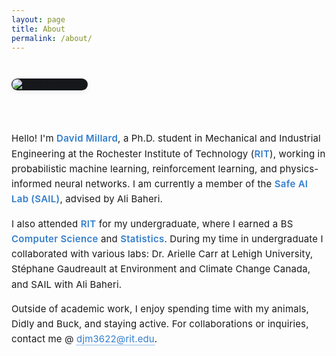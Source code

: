 ```yaml
---
layout: page
title: About
permalink: /about/
---
```


<style>
:root {
  --about-accent: #337ecc;
  --about-dark: #15171a;
  --about-light: #f7f7f7;
}

.about-container {
  display: flex;
  flex-wrap: wrap;
  align-items: flex-start;
  gap: 36px;
  margin: 28px 0 0 0;
  max-width: 900px;
  padding-bottom: 20px;
}

.about-photo {
  flex: 0 0 160px;
  max-width: 160px;
  min-width: 120px;
  border-radius: 10px;
  box-shadow: 0 2px 10px 0 #0001;
  object-fit: cover;
  border: 1px solid #23272f44;
  background: var(--about-dark);
}

.about-content {
  flex: 1 1 370px;
  min-width: 220px;
  max-width: 640px;
  font-size: 1.07em;
  color: inherit;
  margin-top: 0;
  line-height: 1.62;
  letter-spacing: 0.01em;
}

.about-content strong {
  color: var(--about-accent);
  font-weight: 600;
  letter-spacing: 0.02em;
}
.about-content a {
  color: var(--about-accent);
  text-decoration: none;
  border-bottom: 1px dotted var(--about-accent);
}
.about-content a:hover { text-decoration: underline; }
@media (max-width: 700px) {
  .about-container { flex-direction: column; gap: 16px; }
  .about-photo { margin: 0 auto; }
  .about-content { padding: 0; max-width: 98vw; }
}
</style>

<div class="about-container">

  <img class="about-photo"
       src="{{ '/assets/images/my_pfp.jpg' | relative_url }}"
       alt="David Millard">

  <div class="about-content">
    <p>
      Hello! I'm <strong>David Millard</strong>, a Ph.D. student in Mechanical and Industrial Engineering at the Rochester Institute of Technology (<strong>RIT</strong>), working in probabilistic machine learning, reinforcement learning, and physics-informed neural networks. I am currently a member of the <strong>Safe AI Lab (SAIL)</strong>, advised by Ali Baheri.
    </p>
    <p>
      I also attended <strong>RIT</strong> for my undergraduate, where I earned a BS <strong>Computer Science</strong> and <strong>Statistics</strong>. During my time in undergraduate I collaborated with various labs: Dr. Arielle Carr at Lehigh University, Stéphane Gaudreault at Environment and Climate Change Canada, and SAIL with Ali Baheri.
    </p>
    <p>
      Outside of academic work, I enjoy spending time with my animals, Didly and Buck, and staying active. For collaborations or inquiries, contact me @ <a href="mailto:djm3622@rit.edu">djm3622@rit.edu</a>.
    </p>
  </div>
</div>

